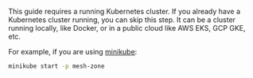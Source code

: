 This guide requires a running Kubernetes cluster. If you already have a Kubernetes cluster running, you can skip this step. 
It can be a cluster running locally, like Docker, or in a public cloud like AWS EKS, GCP GKE, etc.

For example, if you are using [minikube](https://minikube.sigs.k8s.io/docs/):
```sh
minikube start -p mesh-zone
```